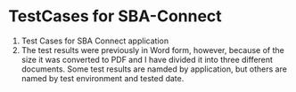 # TestCases for SBA-Connect
1. Test Cases for SBA Connect application
2. The test results were previously in Word form, however, because of the size it was converted to PDF and I have divided it into three different documents. Some test results are namded by application, but others are named by test environment and tested date. 
